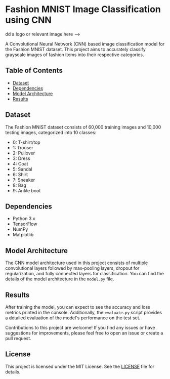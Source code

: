 # Fashion MNIST Image Classification using CNN

dd a logo or relevant image here -->

A Convolutional Neural Network (CNN) based image classification model for the Fashion MNIST dataset. This project aims to accurately classify grayscale images of fashion items into their respective categories.

## Table of Contents


- [Dataset](#dataset)
- [Dependencies](#dependencies)
- [Model Architecture](#model-architecture)
- [Results](#results)


## Dataset

The Fashion MNIST dataset consists of 60,000 training images and 10,000 testing images, categorized into 10 classes:
- 0: T-shirt/top
- 1: Trouser
- 2: Pullover
- 3: Dress
- 4: Coat
- 5: Sandal
- 6: Shirt
- 7: Sneaker
- 8: Bag
- 9: Ankle boot


## Dependencies

- Python 3.x
- TensorFlow
- NumPy
- Matplotlib


## Model Architecture

The CNN model architecture used in this project consists of multiple convolutional layers followed by max-pooling layers, dropout for regularization, and fully connected layers for classification. You can find the details of the model architecture in the `model.py` file.

## Results

After training the model, you can expect to see the accuracy and loss metrics printed in the console. Additionally, the `evaluate.py` script provides a detailed evaluation of the model's performance on the test set.



Contributions to this project are welcome! If you find any issues or have suggestions for improvements, please feel free to open an issue or create a pull request.

## License

This project is licensed under the MIT License. See the [LICENSE](LICENSE) file for details.
